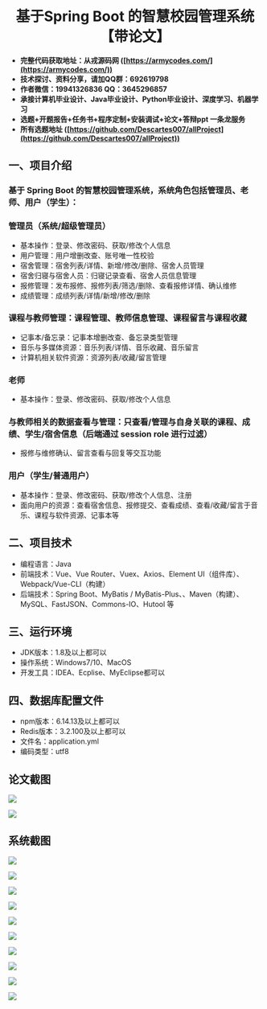 <h1 align="center">基于Spring Boot 的智慧校园管理系统【带论文】</h1></p>

- <b>完整代码获取地址：从戎源码网 ([https://armycodes.com/](https://armycodes.com/))</b>
- <b>技术探讨、资料分享，请加QQ群：692619798</b>
- <b>作者微信：19941326836  QQ：3645296857</b>
- <b>承接计算机毕业设计、Java毕业设计、Python毕业设计、深度学习、机器学习</b>
- <b>选题+开题报告+任务书+程序定制+安装调试+论文+答辩ppt 一条龙服务</b>
- <b>所有选题地址 ([https://github.com/Descartes007/allProject](https://github.com/Descartes007/allProject)) </b>

## 一、项目介绍

### 基于 Spring Boot 的智慧校园管理系统，系统角色包括管理员、老师、用户（学生）：
### 管理员（系统/超级管理员）
- 基本操作：登录、修改密码、获取/修改个人信息
- 用户管理：用户增删改查、账号唯一性校验
- 宿舍管理：宿舍列表/详情、新增/修改/删除、宿舍人员管理
- 宿舍归寝与宿舍人员：归寝记录查看、宿舍人员信息管理
- 报修管理：发布报修、报修列表/筛选/删除、查看报修详情、确认维修
- 成绩管理：成绩列表/详情/新增/修改/删除
### 课程与教师管理：课程管理、教师信息管理、课程留言与课程收藏
- 记事本/备忘录：记事本增删改查、备忘录类型管理
- 音乐与多媒体资源：音乐列表/详情、音乐收藏、音乐留言
- 计算机相关软件资源：资源列表/收藏/留言管理
### 老师
- 基本操作：登录、修改密码、获取/修改个人信息
### 与教师相关的数据查看与管理：只查看/管理与自身关联的课程、成绩、学生/宿舍信息（后端通过 session role 进行过滤）
- 报修与维修确认、留言查看与回复等交互功能
### 用户（学生/普通用户）
- 基本操作：登录、修改密码、获取/修改个人信息、注册
- 面向用户的资源：查看宿舍信息、报修提交、查看成绩、查看/收藏/留言于音乐、课程与软件资源、记事本等

## 二、项目技术

- 编程语言：Java
- 前端技术：Vue、Vue Router、Vuex、Axios、Element UI（组件库）、Webpack/Vue-CLI（构建）
- 后端技术：Spring Boot、MyBatis / MyBatis-Plus、、Maven（构建）、MySQL、FastJSON、Commons-IO、Hutool 等


## 三、运行环境

- JDK版本：1.8及以上都可以
- 操作系统：Windows7/10、MacOS
- 开发工具：IDEA、Ecplise、MyEclipse都可以

## 四、数据库配置文件

- npm版本：6.14.13及以上都可以
- Redis版本：3.2.100及以上都可以
- 文件名：application.yml
- 编码类型：utf8

## 论文截图

![](screenshot/1.png)

![](screenshot/2.png)

## 系统截图

![](screenshot/3.png)

![](screenshot/4.png)

![](screenshot/5.png)

![](screenshot/6.png)

![](screenshot/7.png)

![](screenshot/8.png)

![](screenshot/9.png)

![](screenshot/10.png)

![](screenshot/11.png)

![](screenshot/12.png)